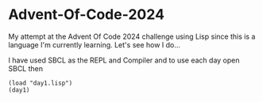 # Advent-Of-Code-2024
My attempt at the Advent Of Code 2024 challenge using Lisp since this is a language I'm currently learning.  Let's see how I do...

I have used SBCL as the REPL and Compiler and to use each day open SBCL then
```
(load "day1.lisp")
(day1)
```
